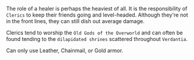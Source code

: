 The role of a healer is perhaps the heaviest of all. It is the responsibility of `Clerics` to keep their friends going and level-headed. Although they're not in the front lines, they can still dish out average damage.

Clerics tend to worship the `Old Gods of the Overworld` and can often be found tending to the `dilapidated shrines` scattered throughout `Verdantia`.

Can only use Leather, Chainmail, or Gold armor.
